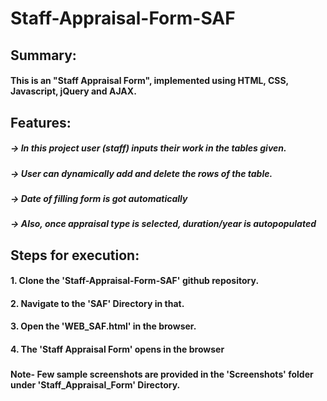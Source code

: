 
# Staff-Appraisal-Form-SAF

###
###
###

## Summary:
#### This is an "Staff Appraisal Form", implemented using HTML, CSS, Javascript, jQuery and AJAX.
###
###

## Features:

  ##### -> In this project user (staff) inputs their work in the tables given.
  ##### -> User can dynamically add and delete the rows of the table. 

  ##### -> Date of filling form is got automatically
  ##### -> Also, once appraisal type is selected, duration/year is autopopulated 
 ###
 ###
 
## Steps for execution:

  #### 1. Clone the 'Staff-Appraisal-Form-SAF' github repository.
  #### 2. Navigate to the 'SAF' Directory in that.
  #### 3. Open the 'WEB_SAF.html' in the browser.
  #### 4. The 'Staff Appraisal Form' opens in the browser
  ###
  #### Note- Few sample screenshots are provided in the 'Screenshots' folder under 'Staff_Appraisal_Form' Directory.
  ###
  ###
  
  #
